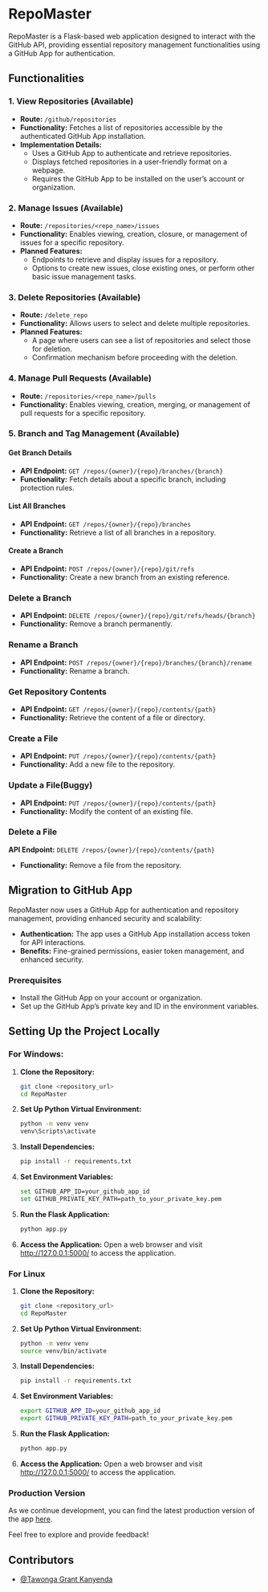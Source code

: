 # RepoMaster

RepoMaster is a Flask-based web application designed to interact with the GitHub API, providing essential repository management functionalities using a GitHub App for authentication.

## Functionalities

### 1. View Repositories (Available)
- **Route:** `/github/repositories`
- **Functionality:** Fetches a list of repositories accessible by the authenticated GitHub App installation.
- **Implementation Details:**
  - Uses a GitHub App to authenticate and retrieve repositories.
  - Displays fetched repositories in a user-friendly format on a webpage.
  - Requires the GitHub App to be installed on the user’s account or organization.

### 2. Manage Issues (Available)
- **Route:** `/repositories/<repo_name>/issues`
- **Functionality:** Enables viewing, creation, closure, or management of issues for a specific repository.
- **Planned Features:**
  - Endpoints to retrieve and display issues for a repository.
  - Options to create new issues, close existing ones, or perform other basic issue management tasks.

### 3. Delete Repositories (Available)
- **Route:** `/delete_repo`
- **Functionality:** Allows users to select and delete multiple repositories.
- **Planned Features:**
  - A page where users can see a list of repositories and select those for deletion.
  - Confirmation mechanism before proceeding with the deletion.

### 4. Manage Pull Requests (Available)
- **Route:** `/repositories/<repo_name>/pulls`
- **Functionality:** Enables viewing, creation, merging, or management of pull requests for a specific repository.  

### 5. Branch and Tag Management (Available)

#### Get Branch Details
- **API Endpoint:** `GET /repos/{owner}/{repo}/branches/{branch}`  
- **Functionality:** Fetch details about a specific branch, including protection rules.

#### List All Branches
- **API Endpoint:** `GET /repos/{owner}/{repo}/branches`  
- **Functionality:** Retrieve a list of all branches in a repository.

#### Create a Branch
- **API Endpoint:** `POST /repos/{owner}/{repo}/git/refs`  
- **Functionality:** Create a new branch from an existing reference.

### Delete a Branch
- **API Endpoint:** `DELETE /repos/{owner}/{repo}/git/refs/heads/{branch}`  
- **Functionality:** Remove a branch permanently.

### Rename a Branch
- **API Endpoint:** `POST /repos/{owner}/{repo}/branches/{branch}/rename`  
- **Functionality:** Rename a branch.

### Get Repository Contents
- **API Endpoint:** `GET /repos/{owner}/{repo}/contents/{path}`  
- **Functionality:** Retrieve the content of a file or directory.

### Create a File
- **API Endpoint:** `PUT /repos/{owner}/{repo}/contents/{path}`  
- **Functionality:** Add a new file to the repository.

### Update a File(Buggy)
- **API Endpoint:** `PUT /repos/{owner}/{repo}/contents/{path}`  
- **Functionality:** Modify the content of an existing file.

### Delete a File
**API Endpoint:** `DELETE /repos/{owner}/{repo}/contents/{path}`  
- **Functionality:** Remove a file from the repository.

## Migration to GitHub App
RepoMaster now uses a GitHub App for authentication and repository management, providing enhanced security and scalability:
- **Authentication:** The app uses a GitHub App installation access token for API interactions.
- **Benefits:** Fine-grained permissions, easier token management, and enhanced security.

### Prerequisites
- Install the GitHub App on your account or organization.
- Set up the GitHub App’s private key and ID in the environment variables.

## Setting Up the Project Locally

### For Windows:
1. **Clone the Repository:**
   ```bash
   git clone <repository_url>
   cd RepoMaster
   ```

2. **Set Up Python Virtual Environment:**
   ```bash
   python -m venv venv
   venv\Scripts\activate
   ```

3. **Install Dependencies:**
   ```bash
   pip install -r requirements.txt
   ```

4. **Set Environment Variables:**
   ```bash
   set GITHUB_APP_ID=your_github_app_id
   set GITHUB_PRIVATE_KEY_PATH=path_to_your_private_key.pem
   ```

5. **Run the Flask Application:**
   ```bash
   python app.py
   ```

6. **Access the Application:**
   Open a web browser and visit http://127.0.0.1:5000/ to access the application.


### For Linux

1. **Clone the Repository:**
   ```bash
   git clone <repository_url>
   cd RepoMaster
   ```

2. **Set Up Python Virtual Environment:**
   ```bash
   python -m venv venv
   source venv/bin/activate
   ```

3. **Install Dependencies:**
   ```bash
   pip install -r requirements.txt
   ```

4. **Set Environment Variables:**
   ```bash
   export GITHUB_APP_ID=your_github_app_id
   export GITHUB_PRIVATE_KEY_PATH=path_to_your_private_key.pem
   ```

5. **Run the Flask Application:**
   ```bash
   python app.py
   ```

6. **Access the Application:**
   Open a web browser and visit http://127.0.0.1:5000/ to access the application.


### Production Version

As we continue development, you can find the latest production version of the app [here](https://repomaster.tgkcapture.online/).

Feel free to explore and provide feedback!


## Contributors

- [@Tawonga Grant Kanyenda](https://github.com/TgkCapture)